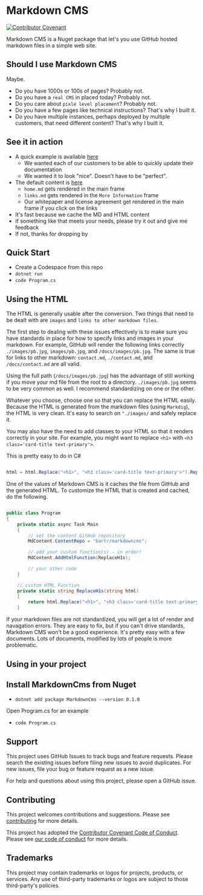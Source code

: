 # Markdown CMS

[![Contributor Covenant](https://img.shields.io/badge/Contributor%20Covenant-2.1-4baaaa.svg)](/.github/CODE_OF_CONDUCT.md)

Markdown CMS is a Nuget package that let's you use GitHub hosted markdown files in a simple web site.

## Should I use Markdown CMS

Maybe.

- Do you have 1000s or 100s of pages? Probably not.
- Do you have a `real CMS` in placed today? Probably not.
- Do you care about `pixle level placement`? Probably not.
- Do you have a few pages like technical instructions? That's why I built it.
- Do you have multiple instances, perhaps deployed by multiple customers, that need different content? That's why I built it.

## See it in action

- A quick example is available [here](https://res-edge.com)
  - We wanted each of our customers to be able to quickly update their documentation
  - We wanted it to look "nice". Doesn't have to be "perfect".
- The default content is [here](https://github.com/cse-labs/res-edge-labs/tree/main/docs)
  - `home.md` gets rendered in the main frame
  - `links.md` gets rendered in the `More Information` frame
  - Our whitepaper and license agreement get rendered in the main frame if you click on the links
- It's fast because we cache the MD and HTML content
- If something like that meets your needs, please try it out and give me feedback
- If not, thanks for dropping by

## Quick Start

- Create a Codespace from this repo
- `dotnet run`
- `code Program.cs`

## Using the HTML

The HTML is generally usable after the conversion. Two things that need to be dealt with are `images` and `links to other markdown files`.

The first step to dealing with these issues effectively is to make sure you have standards in place for how to specify links and images in your markdown. For example, GitHub will render the following links correctly `./images/pb.jpg`, `images/pb.jpg`, and `/docs/images/pb.jpg`. The same is true for links to other markdown: `contact.md`, `./contact.md`, and `/docs/contact.md` are all valid.

Using the full path (`/docs/images/pb.jpg`) has the advantage of still working if you move your md file from the root to a directory. `./images/pb.jpg` seems to be very common as well. I recommend standardizing on one or the other.

Whatever you choose, choose one so that you can replace the HTML easily. Because the HTML is generated from the markdown files (using `Markdig`), the HTML is very clean. It's easy to search on `"./images/` and safely replace it.

You may also have the need to add classes to your HTML so that it renders correctly in your site. For example, you might want to replace `<h1>` with `<h3 class='card-title text-primary'>`.

This is pretty easy to do in C#

```csharp

html = html.Replace("<h1>", "<h3 class='card-title text-primary'>").Replace("</h1>", "</h3>");

```

One of the values of Markdown CMS is it caches the file from GitHub and the generated HTML. To customize the HTML that is created and cached, do the following.

```csharp

public class Program
{
    private static async Task Main
    {
        // set the content GitHub repository
        MdContent.ContentRepo = "bartr/markdowncms";

        // add your custom function(s) - in order!
        MdContent.AddHtmlFunction(ReplaceH1s);

        // your other code
    }

    // custom HTML Function
    private static string ReplaceH1s(string html)
    {
        return html.Replace("<h1>", "<h3 class='card-title text-primary'>").Replace("</h1>", "</h3>");
    }

```

If your markdown files are not standardized, you will get a lot of render and navagation errors. They are easy to fix, but if you can't drive standards, Markdown CMS won't be a good experience. It's pretty easy with a few documents. Lots of documents, modified by lots of people is more problematic.

## Using in your project

## Install MarkdownCms from Nuget

- `dotnet add package MarkdownCms --version 0.1.0`

Open Program.cs for an example

- `code Program.cs`

## Support

This project uses GitHub Issues to track bugs and feature requests. Please search the existing issues before filing new issues to avoid duplicates.  For new issues, file your bug or feature request as a new issue.

For help and questions about using this project, please open a GitHub issue.

## Contributing

This project welcomes contributions and suggestions. Please see [contributing](.github/CONTRIBUTING.md) for more details.

This project has adopted the [Contributor Covenant Code of Conduct](https://www.contributor-covenant.org/version/2/1/code_of_conduct.html). Please see [our code of conduct](.github/CODE_OF_CONDUCT.md) for more details.

## Trademarks

This project may contain trademarks or logos for projects, products, or services. Any use of third-party trademarks or logos are subject to those third-party's policies.
